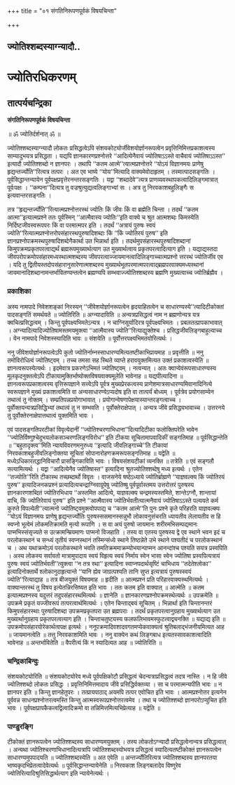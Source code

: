 +++
title = "०१ संगतिनिरूपणपूर्वकं विषयचिन्ता"

+++


## ज्योतिश्शब्दस्याग्न्यादौ..

# **ज्योतिरधिकरणम्**

## **तात्पर्यचन्द्रिका**

**संगतिनिरूपणपूर्वकं विषयचिन्ता**

॥ ॐ ज्योतिर्दर्शनात् ॐ ॥

ज्योतिश्शब्दस्याग्न्यादौ लोकतः प्रसिद्धत्वेऽपि संशयकोट्योर्जीवेशयोर्ज्ञानरूपत्वेन प्रवृत्तिनिमित्तप्रकाशत्वस्य साम्यादुभयत्र प्रसिद्धता । यद्यपि ज्ञानकारणप्रश्नोत्तरे ‘‘आदित्येनैवायं ज्योतिषाऽऽस्ते वाचैवायं ज्योतिषाऽऽस्त’’ इत्यादौ ज्योतिश्शब्दो न ज्ञानपरः । तथापि ‘‘कतम आत्मे’’त्यात्मप्रश्नोत्तरे ‘‘योऽयं विज्ञानमयः प्राणेषु हृद्यन्तर्ज्योति’’रित्यत्र तत्परः । अत एव भाष्ये ‘‘योय’’मित्यादि वाक्यमेवोदाहृतम् । तस्मात्पादसङ्गतिः । पूर्वसिद्धान्तन्यायेन पूर्वपक्षप्रवृत्तेरनन्तरसङ्गतिः । यद्वा ‘‘शब्दादेवे’’त्यत्र प्राणव्यवस्थापकत्वादिलिङ्गमात्रात् पूर्वःपक्षः । ‘‘कम्पना’’दित्यत्र तु वज्रश्रुत्युद्यत्वलिङ्गाभ्यां सः । अत्र तु निरवकाशबहुलिङ्गैः स इत्यवान्तरसङ्गतिः ।

तत्र ‘‘हृद्यन्तर्ज्योति’’रित्यात्मप्रश्नोत्तरस्थं ज्योतिः किं जीवः किं वा ब्रह्मेति चिन्ता । तदर्थं ‘‘कतम आत्मा’’इत्यात्मप्रश्ने ततः पूर्वस्मिन् ‘‘आत्मैवास्य ज्योतिः’’इति वाक्ये च श्रुत आत्मशब्दः किमस्येति निर्दिष्टजीवस्वरूपपरः किं वा परमात्मपर इति । तदर्थं ‘‘अत्रायं पुरुषः स्वयं ज्योति’’रित्यात्मप्रश्नोत्तरोपसंहारस्थपुरुषादिशब्दाः किं ‘‘किं ज्योतिरयं पुरुष’’ इति ज्ञानप्रश्नोपक्रमस्थपुरुषादिशब्देनैकार्था उत भिन्नार्था इति । तदर्थमुपसंहारस्थपुरुषादिशब्दानां किमुपक्रमप्रकृतपरत्वाद्यर्थं ब्रह्मरूपमुख्यार्थत्याग उत मुख्यार्थत्वाय प्रकृतपरत्वादित्याग इति । यद्याद्यस्तदा जीवपरोपक्रमोपसंहारमध्यस्थात्मशब्दस्य जीवपरत्वाज्जायमानत्वादिलिङ्गाच्चात्मप्रश्नो त्तरस्थं ज्योतिर्जीव एव । यदि तु द्वितीयस्तदोपसंहारानुसारेणात्मशब्दस्य मुख्यार्थभूतपरमात्मपरत्वाद्ब्रह्मपरवाक्यमध्यस्थानां जायमानादिशब्दानामन्तर्भावितण्यन्तत्वेन ब्रह्मण्यपि सम्भवाज्ज्योतिश्शब्दस्य ब्रह्मणि मुख्यत्वाच्च ज्योतिर्ब्रह्मैव ।

### **प्रकाशिका**

अस्य नामपादे निवेशशङ्कां निरस्यन् ‘‘जीवेशयोर्ज्ञानरूपत्वेन हृदयाहितत्वेन च साधारण्यस्ये’’त्यादिटीकोक्तां पादसङ्गतिं समर्थयते ॥ ज्योतिरिति ॥ अग्न्यादाविति ॥ अन्यत्रप्रसिद्धत्वं नाम न ब्रह्मणोन्यत्र यत्र क्वचित्प्रसिद्धत्वम् । किन्तु पूर्वपक्ष्यभिमतेऽन्यत्र । न चाग्निसूर्यादिरत्र पूर्वपक्ष्यभिमतः । प्रबलतत्प्रापकाभावात् । अग्न्यादित्यादिज्योतिषामस्तमयमुक्त्वा ‘‘आत्मैवास्य ज्योति’’रित्याद्युक्तेश्च । प्रसिद्धजीवलिङ्गबाहुल्याच्च । येन नामपादे निवेशस्स्यादिति भावः ॥ संशयेति ॥ पूर्वोत्तरपक्ष्यभिमतयोरित्यर्थः ।

ननु जीवेशयोर्ज्ञानरूपत्वेऽपि कुतो ज्योतिर्नाम्नस्साधारण्यमित्यतष्टीकाभिप्रायमाह ॥ प्रवृत्तीति ॥ ननु तमोविरोधित्वं ज्योतिष्ट्वम् । तच्च तमसा सह स्थिते व्याप्ते हरावयुक्तमित्यत उक्तं प्रकाशत्वस्येति ॥ ज्ञानत्वरूपस्येत्यर्थः । इदमेवात्र प्रकरणेऽभिमतं ज्योतिष्ट्वम् । नत्वन्यत् । अतः क्वाप्येवंरूपसाधारण्यस्य मूलकृदनुक्तत्वेऽपि टीकायामुक्तिर्भाष्योक्तविषयवाक्यमूलेति भावेनाह ॥ यद्यपीत्यादिना ॥ ज्ञानत्वरूपप्रकाशत्वस्य वृत्तिरूपज्ञाने सत्त्वेऽपि पूर्वत्र मुख्यप्रेरकत्वस्य प्राणेशमात्रसाधारण्यमिवानादिनित्ये स्वरूपज्ञाने मुख्यं प्रकाशत्वमिति वा अन्यसाधारण्येऽप्यदोष इति वा तात्पर्यं बोध्यम् । पूर्वत्रेव प्रयोगसाम्येन तथात्वं तु नोक्तम् । सम्प्रतिपन्नप्रयोगाभावात् । प्रयोगान्वेषणापेक्षयास्यान्तरङ्गत्वाच्च । पूर्वोक्तयन्यत्रप्रसिद्धिभ्यां तथात्वं तु न सम्भवति । पूर्वोक्तेराक्षेपात् । अन्यत्र जीवे प्रसिद्ध्यभावाच्च । उत्तरनये तु पूर्वोक्तेरनाक्षेपात्तथात्वं युक्तमिति भावः ।

एवं पादसङ्गतिपरटीकां विवृत्येदानीं ‘‘ज्योतिश्चरणाभिधाना’’दित्यादिटीका फलोक्तिपरेति भावेन ‘‘ज्योतिर्विष्णुश्चेदुभयलोकसञ्चरणलिङ्गविरोध’’ इति टीकया सूचितामापवादिकीं सङ्गतिमाह ॥ पूर्वसिद्धान्तेति ॥ ‘‘बहुतादृक्त्व’’मिति न्यायविवरणमनुरुध्य ‘‘इत्यादि जीवलिङ्गाच्चे’’ति टीकायां निरवकाशबहुजीवलिङ्गोक्तया सूचितां सोपानारोहणक्रमरूपसङ्गतिमाह ॥ यद्वेति ॥ मध्येऽधिकारतद्धानिविचारौ प्रासङ्गिकाविति भावः । विषयसंशयटीकां व्यनक्ति ॥ तत्रेति ॥ एवं सङ्गतौ सत्यामित्यर्थः । यद्वा ‘‘आदित्येनैव ज्योतिषास्त’’ इत्यादिना श्रुतज्योतिश्शब्देषु मध्य इत्यर्थः । एतेन ‘‘तज्योति’’रिति टीकास्थ तच्छब्दार्थो विवृतः । वाजसनेये षष्ठेऽध्याये ज्योतिर्ब्राह्मणे ‘‘याज्ञवल्क्य किं ज्योतिरयं पुरुष’’ इत्यादिजनकप्रश्नं प्रत्यादित्यचन्द्राग्निवाग्रूपेषु ज्योतिष्षु पूर्वपूर्वास्तमय उत्तरोत्तरं पुरुषस्य ज्ञानकारणशब्दितं ज्योतिरभिधाय ‘‘अस्तमित आदित्ये, याज्ञवल्क्य चन्द्रमस्यस्तमिते, शान्तेऽग्नौ, शान्तायां वाचि, किं ज्योतिरेवायं पुरुष’’ इति प्रश्ने ‘‘आत्मैवास्य ज्योतिर्भवतीत्यात्मनैवायं ज्योतिषाऽऽस्ते पल्ययते कर्म कुरुते विपल्येती’’त्यात्मनो ज्योतिष्ट्वमुक्त्वोपपाद्य च ‘‘कतम आत्मे’’ति पुनः प्रश्ने कृते परिहरति याज्ञवल्क्यः ‘‘योऽयं विज्ञानमयः प्राणेषु हृद्यन्तर्ज्योतिः पुरुषस्ससमानस्सन्नुभौ लोकावनुसंचरति ध्यायतीव लेलायतीव स हि स्वप्नो भूत्वेमं लोकमतिक्रामति मृत्यो रूपाणि । स वा अयं पुरुषो जायमानः शरीरमभिसम्पद्यमानः पाप्मभिस्संसृज्यते स उत्क्रामन्म्रियमाणः पाप्मनो विजहाति । तस्य वा एतस्य पुरुषस्य द्वे एव स्थाने भवन इदं च परलोकस्थानं च सन्ध्यं तृतीयं स्वप्नस्थानं तस्मिन्संध्ये स्थाने तिष्ठन्नेते उभे स्थाने पश्यतीदं च परलोकस्थानं च । अथ यथाक्रमोऽयं परलोकस्थाने भवति तमतिक्रममाक्रम्योभयान्पाप्मन आनन्दांश्च पश्यति सयत्र प्रस्वपिति । अस्य लोकस्य सर्वावतो मात्रामुपादाय स्वयं विहृत्य स्वयं निर्माय स्वेन भासा स्वेन ज्योतिषा प्रस्वपित्यत्रायं पुरुषः स्वयं ज्योतिर्भवती’’त्युक्त्वा ‘‘न तत्र रथा’’ इत्यादिना स्वाप्नपदार्थसृष्टिं चाभिधाय ‘‘तदेतेश्लोका’’ इत्यादिनोक्तार्थे श्लोकानुदाहृत्यान्ते ‘‘यानि ह्येव जाग्रत्पश्यति तानि सुप्त इत्यत्रायं पुरुषस्स्वयं ज्योति’’रित्याद्याह ॥ तत्र बीजयुक्तं विषयमाह ॥ हृदीति ॥ आत्मप्रश्नं प्रति परिहारवाक्यस्थमित्यर्थः । वाक्यान्तरस्थं तु विषय इत्येतन्निरसिष्यत इति भावः । ततः कतम इति वाक्यात् ॥ आत्मेति ॥ कतम इत्यात्मप्रश्नस्य यदुत्तरं तदुपसंहारस्थमित्यर्थः ॥ ज्ञानेति ॥ ज्ञानकारणप्रश्नोपक्रमस्थेत्यर्थः ॥ उपक्रमेति ॥ उपक्रमे प्रकृतं यज्जीवरूपं तत्परत्वार्थमित्यर्थः । एतेन चिन्ताद्बयं सूचितम् । भिन्नार्था इति चिन्तानन्तरं किमुपसंहारस्थाः पुरुषादिशब्दा उपक्रमप्रकृतपरा उत ब्रह्मपराः । तदर्थं प्रकृतपरत्वानुग्रहाय मुख्यार्थत्याग उत मुख्यार्थानुग्रहाय प्रकृतपरत्वत्याग इति । चिन्ताचतुष्टयस्य फलफलिभावमस्फुटत्वाद्व्यनक्ति ॥ यद्याद्य इति ॥ उपक्रमोपसंहारयोरेकार्थत्वपक्ष इत्यर्थः । ननूपक्रमादिवशादवगतमप्येकवाक्यत्वं श्रुतिबलाद्भंजनीयमित्यत आह ॥ जायमानत्वेति ॥ तत्तु निरवकाशमिति भावः । ननु वाक्येन कथं लिङ्गबाध इत्यतस्सावकाशत्वादिति भावेनाह ॥ अन्तर्भावितेति ॥ वैपरीत्यं किं न स्यादित्यत आह ॥ ज्योतिरिति ॥

### **चन्द्रिकाबिन्दुः**

संशयकोट्योरिति ॥ संशयकोट्योरेव मध्ये पूर्वपक्षिकोटौ प्रसिद्धत्वं चेदन्यत्राप्रसिद्धत्वं तदत्र नास्ति । न हि जीवे ज्योतिश्शब्दो लोकतः प्रसिद्धः । प्रवृत्तिनिमित्तमादाय जीवे प्रसिद्धिर्वक्तव्या । सा च परमात्मन्यपीति भावः ॥ न ज्ञानपर इति ॥ किन्तु ज्ञानहेतुपरः । तत्प्रायपाठाद् अयमपि तत्पर एवोचित इति भावः । आत्मप्रश्नोत्तर इत्यनेन पूर्ववन्न साधनप्रश्नोत्तरत्वमस्ति किन्तु आत्मस्वरूपप्रश्नोत्तरत्वमेव । तथा च ज्योतिश्शब्दो ज्ञानपरोऽप्युचित इति भावः । पूर्वपक्षप्रापकैकत्वद्वित्वादिक्रमो वा तन्निमित्तमित्यभिप्रेत्याह ॥ यद्वेति ॥

### **पाण्डुरङ्गि**

टीकोक्तं ज्ञानरूपत्वेन ज्योतिश्शब्दस्य साधारण्यमयुक्तम् । तस्य लोकतोऽग्न्यादौ प्रसिद्धत्वेनान्यत्र प्रसिद्धत्वात् । अन्यथा ज्योतिश्चरणाभिधानादित्यत्रापि ज्योतिश्शब्दस्योभयत्र प्रसिद्धत्वं स्यादित्यतष्टीकोक्तं ज्ञानरूपत्वेन साधारण्यमुपपादयति ॥ ज्योतिश्शब्दस्येति ॥ अत एवेति ॥ अन्तर्ज्योतिरित्यत्र ज्योतिश्शब्दस्य ज्ञानपरतया भाष्यकृदभिप्रेतत्वादेवेत्यर्थः ॥ पूर्वसिद्धान्तन्यायेनेति ॥ निरवकाश लिङ्गबलादेव विष्णुरेव ज्योतिरित्यादिश्रुतिसिद्धार्थत्याग इति न्यायेनेत्यर्थः ।

